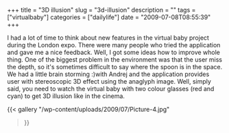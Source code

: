 +++
title = "3D illusion"
slug = "3d-illusion"
description = ""
tags = ["virtualbaby"]
categories = ["dailylife"]
date = "2009-07-08T08:55:39"
+++

I had a lot of time to think about new features in the virtual baby project during the London expo.
There were many people who tried the application and gave me a nice feedback. Well, I got some ideas how to improve whole thing. One of the biggest problem in the environment was
that the user miss the depth, so it's sometimes difficult to say where the spoon is in the space.
We had a little brain storming :)with Andrej and the application provides user with stereoscopic 3D
effect using the anaglyph image. Well, simply said, you need to watch the virtual baby with two
colour glasses (red and cyan) to get 3D illusion like in the cinema.

{{< gallery
    "/wp-content/uploads/2009/07/Picture-4.jpg"
>}}
